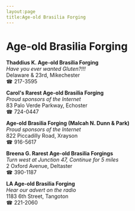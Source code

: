 ```yaml
---
layout:page
title:Age-old Brasilia Forging
---
```

# Age-old Brasilia Forging

**Thaddius K. Age-old Brasilia Forging**  
_Have you ever wanted Gluten?!!!_  
Delaware & 23rd, Mikechester  
☎ 217-3595



**Carol's Rarest Age-old Brasilia Forging**  
_Proud sponsors of the Internet_  
83 Palo Verde Parkway, Echoster  
☎ 724-0447



**Age-old Brasilia Forging (Malcah N. Dunn & Park)**  
_Proud sponsors of the Internet_  
822 Piccadilly Road, Xrayson  
☎ 916-5617



**Breena G. Rarest Age-old Brasilia Forgings**  
_Turn west at Junction 47, Continue for 5 miles_  
2 Oxford Avenue, Deltaster  
☎ 390-1187



**LA Age-old Brasilia Forging**  
_Hear our advert on the radio_  
1183 6th Street, Tangoton  
☎ 221-2060



